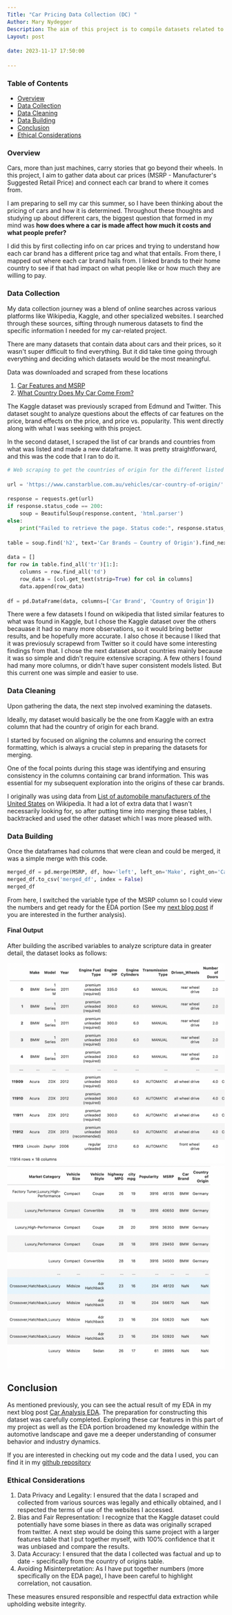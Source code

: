 ```yaml
---
Title: "Car Pricing Data Collection (DC) "
Author: Mary Nydegger
Description: The aim of this project is to compile datasets related to automobiles. This involves gathering information on car prices (MSRP - Manufacturer's Suggested Retail Price) and mapping each car brand to its respective country of origin. How does the country of origin influence car pricing and market preferences?
Layout: post

date: 2023-11-17 17:50:00

---
```


### Table of Contents 
- [Overview](#overview)
- [Data Collection](#data-collection)
- [Data Cleaning](#data-cleaning)
- [Data Building](#data-building)
- [Conclusion](#conclusion)
- [Ethical Considerations](#ethical-considerations)


### Overview

Cars, more than just machines, carry stories that go beyond their wheels. In this project, I aim to gather data about car prices (MSRP - Manufacturer's Suggested Retail Price) and connect each car brand to where it comes from. 

I am preparing to sell my car this summer, so I have been thinking about the pricing of cars and how it is determined. Throughout these thoughts and studying up about different cars, the biggest question that formed in my mind was **how does where a car is made affect how much it costs and what people prefer?**

I did this by first collecting info on car prices and trying to understand how each car brand has a different price tag and what that entails. From there, I mapped out where each car brand hails from. I linked brands to their home country to see if that had impact on what people like or how much they are willing to pay. 


### Data Collection

My data collection journey was a blend of online searches across various platforms like Wikipedia, Kaggle, and other specialized websites. I searched through these sources, sifting through numerous datasets to find the specific information I needed for my car-related project.

There are many datasets that contain data about cars and their prices, so it wasn't super difficult to find everything. But it did take time going through everything and deciding which datasets would be the most meaningful.


Data was downloaded and scraped from these locations
1. [Car Features and MSRP](https://www.kaggle.com/datasets/CooperUnion/cardataset/)
2. [What Country Does My Car Come From?](https://www.canstarblue.com.au/vehicles/car-country-of-origin/)

The Kaggle dataset was previously scraped from Edmund and Twitter. This dataset sought to analyze questions about the effects of car features on the price, brand effects on the price, and price vs. popularity. This went directly along with what I was seeking with this project. 

In the second dataset, I scraped the list of car brands and countries from what was listed and made a new dataframe. It was pretty straightforward, and this was the code that I ran to do it. 

``` py
# Web scraping to get the countries of origin for the different listed car brands

url = 'https://www.canstarblue.com.au/vehicles/car-country-of-origin/'

response = requests.get(url)
if response.status_code == 200:
    soup = BeautifulSoup(response.content, 'html.parser')
else:
    print("Failed to retrieve the page. Status code:", response.status_code)

table = soup.find('h2', text='Car Brands – Country of Origin').find_next('table')

data = []
for row in table.find_all('tr')[1:]:
    columns = row.find_all('td')
    row_data = [col.get_text(strip=True) for col in columns]
    data.append(row_data)

df = pd.DataFrame(data, columns=['Car Brand', 'Country of Origin'])
```

There were a few datasets I found on wikipedia that listed similar features to what was found in Kaggle, but I chose the Kaggle dataset over the others becauase it had so many more observations, so it would bring better results, and be hopefully more accurate. I also chose it because I liked that it was previosuly scrapewd from Twitter so it could have some interesting findings from that. I chose the next dataset about countries mainly because it was so simple and didn't require extensive scraping. A few others I found had many more columns, or didn't have super consistent models listed. But this current one was simple and easier to use. 

### Data Cleaning

Upon gathering the data, the next step involved examining the datasets. 

Ideally, my dataset would basically be the one from Kaggle with an extra column that had the country of origin for each brand. 

I started by focused on aligning the columns and ensuring the correct formatting, which is always a crucial step in preparing the datasets for merging. 

One of the focal points during this stage was identifying and ensuring consistency in the columns containing car brand information. This was essential for my subsequent exploration into the origins of these car brands. 

I originally was using data from [List of automobile manufacturers of the United States](https://en.wikipedia.org/wiki/List_of_automobile_manufacturers_of_the_United_States) on Wikipedia. It had a lot of extra data that I wasn't necessarily looking for, so after putting time into merging these tables, I backtracked and used the other dataset which I was more pleased with. 

### Data Building 

Once the dataframes had columns that were clean and could be merged, it was a simple merge with this code.

``` py
merged_df = pd.merge(MSRP, df, how='left', left_on='Make', right_on='Car Brand')
merged_df.to_csv('merged_df', index = False)
merged_df
```

From here, I switched the variable type of the MSRP column so I could view the numbers and get ready for the EDA portion (See my [next blog post](https://marynydegger.github.io/my-blog/2023/11/16/Car-Analysis-EDA.html) if you are interested in the further analysis).

#### Final Output

After building the ascribed variables to analyze scripture data in greater detail, the dataset looks as follows:

![Dataset1](/assets/images/Dataset1.png)
![Dataset2](/assets/images/Dataset2.png)


## Conclusion 
As mentioned previously, you can see the actual result of my EDA in my next blog post [Car Analysis EDA](https://marynydegger.github.io/my-blog/2023/11/16/Car-Analysis-EDA.html). The preparation for constructing this dataset was carefully completed. Exploring these car features in this part of my project as well as the EDA portion broadened my knowledge within the automotive landscape and gave me a deeper understanding of consumer behavior and industry dynamics. 

If you are interested in checking out my code and the data I used, you can find it in my [github repository](https://github.com/MaryNydegger/386-EDA-Project.git)


### Ethical Considerations

1. Data Privacy and Legality: I ensured that the data I scraped and collected from various sources was legally and ethically obtained, and I respected the terms of use of the websites I accessed.
2. Bias and Fair Representation: I recognize that the Kaggle dataset could potentially have some biases in there as data was originally scraped from twitter. A next step would be doing this same project with a larger features table that I put together myself, with 100% confidence that it was unbiased and compare the results.
3. Data Accuracy: I ensured that the data I collected was factual and up to date - specifically from the country of origins table.
4. Avoiding Misinterpretation: As I have put together numbers (more specifically on the EDA page), I have been careful to highlight correlation, not causation. 

These measures ensured responsible and respectful data extraction while upholding website integrity.

